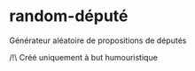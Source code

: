 # random-député
Générateur aléatoire de propositions de députés

/!\ Créé uniquement à but humouristique
